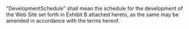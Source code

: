 “DevelopmentSchedule” shall mean the schedule for the development of the Web Site set forth in Exhibit B attached hereto, as the same may be amended in accordance with the terms hereof.